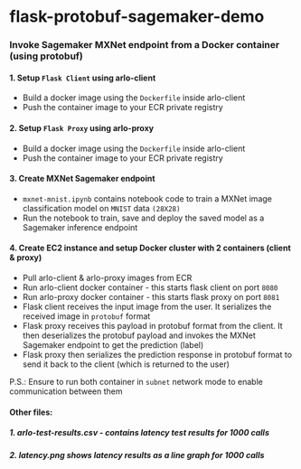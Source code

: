 # flask-protobuf-sagemaker-demo
### Invoke Sagemaker MXNet endpoint from a Docker container (using protobuf)



#### 1. Setup `Flask Client` using arlo-client 
- Build a docker image using the `Dockerfile` inside arlo-client
- Push the container image to your ECR private registry


#### 2. Setup `Flask Proxy` using arlo-proxy
- Build a docker image using the `Dockerfile` inside arlo-client
- Push the container image to your ECR private registry


#### 3. Create MXNet Sagemaker endpoint
- `mxnet-mnist.ipynb` contains notebook code to train a MXNet image classification model on `MNIST` data `(28X28)`
- Run the notebook to train, save and deploy the saved model as a Sagemaker inference endpoint


#### 4. Create EC2 instance and setup Docker cluster with 2 containers (client & proxy)
- Pull arlo-client & arlo-proxy images from ECR
- Run arlo-client docker container - this starts flask client on port `8080`
- Run arlo-proxy docker container - this starts flask proxy on port `8081`
- Flask client receives the input image from the user. It serializes the received image in `protobuf` format
- Flask proxy receives this payload in protobuf format from the client. It then deserializes 
the protobuf payload and invokes the MXNet Sagemaker endpoint to get the prediction (label)
- Flask proxy then serializes the prediction response in protobuf format to send it back to the 
client (which is returned to the user)

P.S.: Ensure to run both container in `subnet` network mode to enable communication between them

#### Other files:
##### 1. arlo-test-results.csv - contains latency test results for 1000 calls
##### 2. latency.png shows latency results as a line graph for 1000 calls
